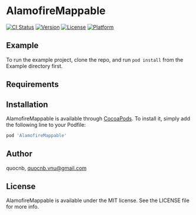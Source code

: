 # AlamofireMappable

[![CI Status](https://img.shields.io/travis/quocnb/AlamofireMappable.svg?style=flat)](https://travis-ci.org/quocnb/AlamofireMappable)
[![Version](https://img.shields.io/cocoapods/v/AlamofireMappable.svg?style=flat)](https://cocoapods.org/pods/AlamofireMappable)
[![License](https://img.shields.io/cocoapods/l/AlamofireMappable.svg?style=flat)](https://cocoapods.org/pods/AlamofireMappable)
[![Platform](https://img.shields.io/cocoapods/p/AlamofireMappable.svg?style=flat)](https://cocoapods.org/pods/AlamofireMappable)

## Example

To run the example project, clone the repo, and run `pod install` from the Example directory first.

## Requirements

## Installation

AlamofireMappable is available through [CocoaPods](https://cocoapods.org). To install
it, simply add the following line to your Podfile:

```ruby
pod 'AlamofireMappable'
```

## Author

quocnb, quocnb.vnu@gmail.com

## License

AlamofireMappable is available under the MIT license. See the LICENSE file for more info.
